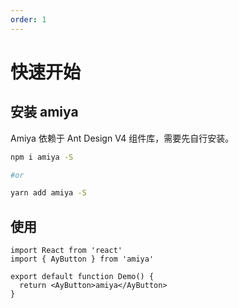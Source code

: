 ```yaml
---
order: 1
---
```


# 快速开始

## 安装 amiya

Amiya 依赖于 Ant Design V4 组件库，需要先自行安装。

```bash
npm i amiya -S

#or

yarn add amiya -S
```

## 使用

```tsx
import React from 'react'
import { AyButton } from 'amiya'

export default function Demo() {
  return <AyButton>amiya</AyButton>
}
```
